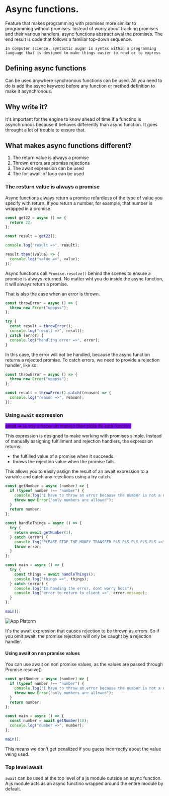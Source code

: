 # Async functions.

Feature that makes programming with promises more similar to programming without promises. Instead of worry about tracking promises and their various handlers, async functions abstract awai the promises. The end result is code that follows a familiar top-down sequence.

```
In computer science, syntactic sugar is syntax within a programming language that is designed to make things easier to read or to express
```

## Defining async functions

Can be used anywhere synchronous functions can be used. All you need to do is add the async keyword before any function or method definition to make it asynchronous.

## Why write it?

It's important for the engine to know ahead of time if a functino is asynchronous because it behaves differently than async function. It goes throught a lot of trouble to ensure that.

## What makes async functions different?

1. The return value is always a promise
2. Thrown errors are promise rejections
3. The await expression can be used
4. The for-await-of loop can be used

### The resturn value is always a promise

Async functions always return a promise refardless of the type of value you specify with return. If you return a number, for example, that number is wrapped in a promise.

```javascript
const get22 = async () => {
  return 22;
};

const result = get22();

console.log("result =>", result);

result.then((value) => {
  console.log("value =>", value);
});
```

Async functions call `Promise.resolve()` behind the scenes to ensure a promise is always returned. No matter wht you do inside the async function, it will always return a promise.

That is also the case when an error is thrown.

```javascript
const throwError = async () => {
  throw new Error("upppss");
};

try {
  const result = throwError();
  console.log("result =>", result);
} catch (error) {
  console.log("handling error =>", error);
}
```

In this case, the error will not be handled, because the async function returns a rejected promise. To catch errors, we need to provide a rejection handler, like so:

```javascript
const throwError = async () => {
  throw new Error("upppss");
};

const result = throwError().catch((reason) => {
  console.log("reason =>", reason);
});
```

### Using `await` expression

<span style="background-color: #7f00ff">await => te voy a hacer un manejo bien piola de esta función.</span>

This expression is designed to make working with promises simple. Instead of manually assigning fulfillment and rejection handlers, the expression returns:

- the fulfilled value of a promise when it succeeds
- throws the rejection value when the promise fails.

This allows you to easily assign the result of an await expression to a variable and catch any rejections using a try catch.

```javascript
const getNumber = async (number) => {
  if (typeof number !== "number") {
    console.log("I have to throw an error because the number is not a number");
    throw new Error("only numbers are allowed");
  }
  return number;
};

const handleThings = async () => {
  try {
    return await getNumber(1);
  } catch (error) {
    console.log("PLEASE STOP THE MONEY TRANSFER PLS PLS PLS PLS PLS =>");
    throw error;
  }
};

const main = async () => {
  try {
    const things = await handleThings();
    console.log("things =>", things);
  } catch (error) {
    console.log("Im handing the error, dont worry boss");
    console.log("error to return to client =>", error.message);
  }
};

main();
```

![App Platorm](https://t4.ftcdn.net/jpg/00/92/81/43/360_F_92814346_DYOPLEjk9XKZPAz8hopvx4Uv51oXHq8K.jpg)

It's the await expression that causes rejection to be thrown as errors. So if you omit await, the promise rejection will only be caught by a rejection handler.

#### Using await on non promise values

You can use await on non promise values, as the values are passed through Promise.resolve()

```javascript
const getNumber = async (number) => {
  if (typeof number !== "number") {
    console.log("I have to throw an error because the number is not a number");
    throw new Error("only numbers are allowed");
  }
  return number;
};

const main = async () => {
  const number = await getNumber(10);
  console.log("number =>", number);
};

main();
```

This means we don't get penalized if you guess incorrectly about the value veing used.

### Top level await

`await` can be used at the top level of a js module outside an async function. A js module acts as an async functino wrapped around the entire module by default.
